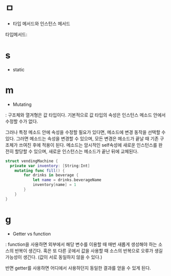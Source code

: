 # ㅁ

- 타입 메서드와 인스턴스 메서드

타입메서드: 

# s

- static

# m

- Mutating

: 구조체와 열겨형은 값 타입이다. 기본적으로 값 타입의 속성은 인스턴스 메소드 안에서 수정할 수가 없다. 

그러나 특정 메소드 안에 속성을 수정할 필요가 있다면, 메소드에 변경 동작을 선택할 수 있다. 그러면 메소드는 속성을 변경할 수 있으며, 모든 변경은 메소드가 끝날 때 기존 구조체가 쓰여진 후에 적용이 된다. 메소드는 암시적인 self속성에 새로운 인스턴스를 완전히 할당할 수 있으며, 새로운 인스턴스는 메소드가 끝난 뒤에 교체된다.

```swift
struct vendingMachine {
  private var inventory: [String:Int]
    mutating func fill() {
        for drinks in beverage {
            let name = drinks.beverageName
            inventory[name] = 1
        }
    }
}
```



# g

- Getter vs function

: function을 사용하면 외부에서 해당 변수를 이용할 때 매번 새롭게 생성해야 하는 소스의 반복이 생긴다. 혹은  또 다른 곳에서 값을 사용할 때 소스의 반복으로 오류가 생길 가능성이 생긴다. (값이 서로 동일하지 않을 수 있다.)

반면 getter를 사용하면 어디에서 사용하던지 동일한 결과를 얻을 수 있게 된다.

